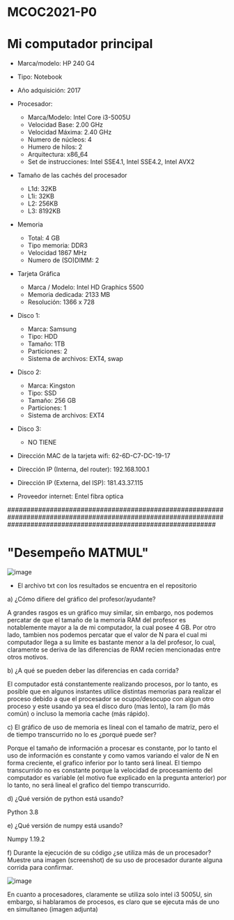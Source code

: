 # MCOC2021-P0

# Mi computador principal

* Marca/modelo: HP 240 G4
* Tipo: Notebook
* Año adquisición: 2017
* Procesador:
  * Marca/Modelo: Intel Core i3-5005U
  * Velocidad Base: 2.00 GHz
  * Velocidad Máxima: 2.40 GHz
  * Numero de núcleos: 4 
  * Humero de hilos: 2
  * Arquitectura: x86_64
  * Set de instrucciones: Intel SSE4.1, Intel SSE4.2, Intel AVX2
* Tamaño de las cachés del procesador
  * L1d: 32KB
  * L1i: 32KB
  * L2: 256KB
  * L3: 8192KB
* Memoria 
  * Total: 4 GB
  * Tipo memoria: DDR3
  * Velocidad 1867 MHz
  * Numero de (SO)DIMM: 2
* Tarjeta Gráfica
  * Marca / Modelo: Intel HD Graphics 5500
  * Memoria dedicada: 2133 MB
  * Resolución: 1366 x 728
* Disco 1: 
  * Marca: Samsung
  * Tipo: HDD
  * Tamaño: 1TB
  * Particiones: 2
  * Sistema de archivos: EXT4, swap
* Disco 2: 
  * Marca: Kingston
  * Tipo: SSD
  * Tamaño: 256 GB
  * Particiones: 1
  * Sistema de archivos: EXT4
* Disco 3: 
  * NO TIENE
  
* Dirección MAC de la tarjeta wifi: 62-6D-C7-DC-19-17
* Dirección IP (Interna, del router): 192.168.100.1
* Dirección IP (Externa, del ISP): 181.43.37.115
* Proveedor internet: Entel fibra optica


######################################################################################################################################################################

# "Desempeño MATMUL"


![image](https://user-images.githubusercontent.com/53507891/128485611-0d393343-f0d3-4804-9506-67a739a40481.png)

* El archivo txt con los resultados se encuentra en el repositorio

a) ¿Cómo difiere del gráfico del profesor/ayudante?

A grandes rasgos es un gráfico muy similar, sin embargo, nos podemos percatar de que el tamaño de la memoria RAM del profesor es notablemente mayor a la de mi computador, la cual posee 4 GB. Por otro lado, tambien nos podemos percatar que el valor de N para el cual mi computador llega a su limite es bastante menor a la del profesor, lo cual, claramente se deriva de las diferencias de RAM recien mencionadas entre otros motivos.

b) ¿A qué se pueden deber las diferencias en cada corrida?

El computador está constantemente realizando procesos, por lo tanto, es posible que en algunos instantes utilice distintas memorias para realizar el proceso debido a que el procesador se ocupo/desocupo con algun otro proceso y este usando ya sea el disco duro (mas lento), la ram (lo más común) o incluso la memoria cache (más rápido).

c) El gráfico de uso de memoria es lineal con el tamaño de matriz, pero el de tiempo transcurrido no lo es ¿porqué puede ser?

Porque el tamaño de información a procesar es constante, por lo tanto el uso de información es constante y como vamos variando el valor de N en forma creciente, el grafico inferior por lo tanto será lineal. El tiempo transcurrido no es constante porque la velocidad de procesamiento del computador es variable (el motivo fue explicado en la pregunta anterior) por lo tanto, no será lineal el grafico del tiempo transcurrido.

d) ¿Qué versión de python está usando?

Python 3.8

e) ¿Qué versión de numpy está usando?

Numpy 1.19.2

f) Durante la ejecución de su código ¿se utiliza más de un procesador? Muestre una imagen (screenshot) de su uso de procesador durante alguna corrida para confirmar. 


![image](https://user-images.githubusercontent.com/53507891/128484506-719dc3eb-7160-42fb-ba26-a5e90d2fc068.png)


En cuanto a procesadores, claramente se utiliza solo intel i3 5005U, sin embargo, si hablaramos de procesos, es claro que se ejecuta más de uno en simultaneo (imagen adjunta)

